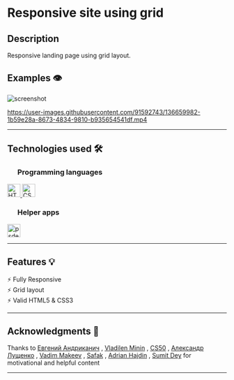 # Responsive site using grid

## Description

Responsive landing page using grid layout.

## Examples 👁️

![screenshot](https://user-images.githubusercontent.com/91592743/136659986-3f4aba49-e34c-4909-8252-291e021b3a80.png)

https://user-images.githubusercontent.com/91592743/136659982-1b59e28a-8673-4834-9810-b935654541df.mp4

---

## Technologies used 🛠️

<h3 align="left"> &nbsp  &nbsp  &nbsp Programming languages</h3>

<a href="https://www.w3.org/html/" target="_blank"> <img src="https://img.shields.io/badge/HTML5-E34F26?style=for-the-badge&logo=html5&logoColor=white" alt="HTML5" height="30"/> </a>
<a href="https://www.w3schools.com/css/" target="_blank"> <img src="https://img.shields.io/badge/CSS3-1572B6?style=for-the-badge&logo=css3&logoColor=white" alt="CSS3" height="30"/> </a>

<h3 align="left"> &nbsp  &nbsp  &nbsp Helper apps</h3>
<a href="psdetch.com" target="_blank"> <img src="https://html-plus.in.ua/wp-content/uploads/2019/08/studio-psdetch.png" alt="psdetch.com" height="30"/> </a>

---

## Features 💡

⚡️ Fully Responsive\
⚡️ Grid layout\
⚡️ Valid HTML5 & CSS3

---

## Acknowledgments 🎁

Thanks to
[Евгений Андриканич](https://fls.guru/) ,
[Vladilen Minin](https://www.youtube.com/c/VladilenMinin) ,
[CS50](https://cs50.harvard.edu/college/2021/fall/) ,
[Александр Лущенко](https://itgid.info/) ,
[Vadim Makeev](https://www.youtube.com/channel/UCaTfYudJUVA8cV_But8KZVQ) ,
[Safak](https://github.com/safak) ,
[Adrian Hajdin](https://www.completepathtojavascriptmastery.com/) ,
[Sumit Dey](https://www.youtube.com/c/BackbenchCoder)
for motivational and helpful content

---
